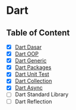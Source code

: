 # Dart

## Table of Content

- [x] [Dart Dasar](Dart%20Dasar)
- [x] [Dart OOP](Dart%20OOP)
- [x] [Dart Generic](Dart%20Generic)
- [x] [Dart Packages](Dart%20Packages)
- [x] [Dart Unit Test](Dart%20Unit%20Test)
- [x] [Dart Collection](Dart%20Collection)
- [x] [Dart Async](Dart%20Async)
- [ ] Dart Standard Library
- [ ] Dart Reflection